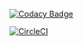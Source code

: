 [![Codacy Badge](https://app.codacy.com/project/badge/Grade/479bb80f12aa4bec984297003cf47364)](https://www.codacy.com/gh/AlejandroLHuertass/Lab-06/dashboard?utm_source=github.com&amp;utm_medium=referral&amp;utm_content=AlejandroLHuertass/Lab-06&amp;utm_campaign=Badge_Grade)



[![CircleCI](https://circleci.com/gh/AlejandroLHuertass/Lab-06/tree/master.svg?style=svg)](https://circleci.com/gh/AlejandroLHuertass/Lab-06/tree/master)
